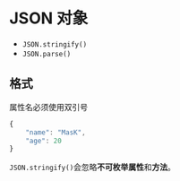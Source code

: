 # JSON 对象

-   `JSON.stringify()`
-   `JSON.parse()`

## 格式

属性名必须使用双引号

```javascript
{
    "name": "MasK",
    "age": 20
}
```

`JSON.stringify()`会忽略**不可枚举属性**和**方法**。
